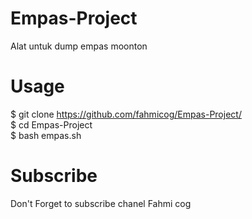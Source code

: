 # Empas-Project
Alat untuk dump empas moonton

# Usage
$ git clone https://github.com/fahmicog/Empas-Project/<br/>
$ cd Empas-Project<br/>
$ bash empas.sh<br/>

# Subscribe
Don't Forget to subscribe chanel Fahmi cog
